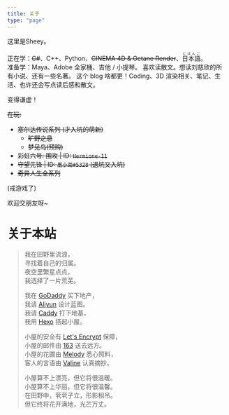 ```yaml
---
title: 关于
type: "page"
---
```


这里是Sheey。

正在学：~~C#~~、C++、Python、~~CINEMA 4D & Octane Render~~、<ruby>日本語<rt>にほんご</ruby>。  
准备学：Maya、Adobe 全家桶、吉他 / 小提琴。
喜欢读散文。想读刘慈欣的所有小说、还有一些名著。
这个 blog 啥都更！Coding、3D 渲染相关、笔记、生活、也许还会写点读后感和散文。

变得谦虚！

~~在玩:~~
- ~~塞尔达传说系列 (才入坑的萌新)~~
    - ~~旷野之息~~
    - ~~梦见岛(预购)~~
- ~~彩虹六号: 围攻 | ID: `Hermione-11`~~
- ~~守望先锋 | ID: `墨小菊#5328` (退坑又入坑)~~
- ~~奇异人生全系列~~

(戒游戏了)

欢迎交朋友呀~

# 关于本站
> 我在田野里流浪，  
> 寻找着自己的归属。  
> 夜空里繁星点点，  
> 我选择了一片荒芜。  
>  
> 我在 [GoDaddy](https://godaddy.com) 买下地产，  
> 我请 [Aliyun](https://www.aliyun.com/product/ecs) 设计蓝图。  
> 我请 [Caddy](https://caddyserver.com) 打下地基，  
> 我用 [Hexo](https://hexo.io/) 搭起小屋。  
>  
> 小屋的安全有 [Let's Encrypt](https://letsencrypt.org/) 保障，  
> 小屋的邮件由 [163](https://ym.163.com/) 送去远方。  
> 小屋的花圃由 [Melody](https://github.com/Molunerfinn/hexo-theme-melody) 悉心照料，  
> 客人的言语由 [Valine](https://valine.js.org) 认真摘抄。
> 
> 小屋算不上漂亮，但它将很温暖。  
> 小屋算不上华丽，但它将很温馨。  
> 在田野中，茕茕孑立，形影相吊。  
> 但它终将花开满地，光芒万丈。